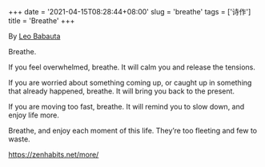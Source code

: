 +++
date = '2021-04-15T08:28:44+08:00'
slug = 'breathe'
tags = ['诗作']
title = 'Breathe'
+++

By [Leo Babauta](http://leobabauta.com)

Breathe.

If you feel overwhelmed, breathe. It will calm you and release the tensions.

If you are worried about something coming up, or caught up in something that already happened, breathe. It will bring you back to the present.

If you are moving too fast, breathe. It will remind you to slow down, and enjoy life more.

Breathe, and enjoy each moment of this life. They’re too fleeting and few to waste.

<https://zenhabits.net/more/>
